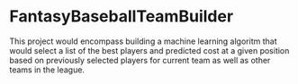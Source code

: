 # FantasyBaseballTeamBuilder

This project would encompass building a machine learning algoritm that would select a list of the best players and predicted cost at a given position based on previously selected players for current team as well as other teams in the league. 